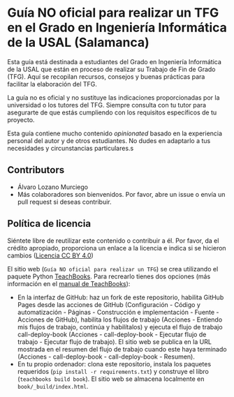 # Guía NO oficial para realizar un TFG en el Grado en Ingeniería Informática de la USAL (Salamanca)
Esta guía está destinada a estudiantes del Grado en Ingeniería Informática de la USAL que están en proceso de realizar su Trabajo de Fin de Grado (TFG). Aquí se recopilan recursos, consejos y buenas prácticas para facilitar la elaboración del TFG.

La guía no es oficial y no sustituye las indicaciones proporcionadas por la universidad o los tutores del TFG. Siempre consulta con tu tutor para asegurarte de que estás cumpliendo con los requisitos específicos de tu proyecto.

Esta guía contiene mucho contenido *opinionated* basado en la experiencia personal del autor y de otros estudiantes. No dudes en adaptarlo a tus necesidades y circunstancias particulares.s


## Contributors
- Álvaro Lozano Murciego
- Más colaboradores son bienvenidos. Por favor, abre un issue o envía un pull request si deseas contribuir.


## Política de licencia
Siéntete libre de reutilizar este contenido o contribuir a él. Por favor, da el crédito apropiado, proporciona un enlace a la licencia e indica si se hicieron cambios ([Licencia CC BY 4.0](https://creativecommons.org/licenses/by/4.0/))

El sitio web (`Guía NO oficial para realizar un TFG`) se crea utilizando el paquete Python [TeachBooks](https://github.com/TeachBooks/TeachBooks). Para recrearlo tienes dos opciones (más información en el [manual de TeachBooks](https://teachbooks.io/manual/)):
- En la interfaz de GitHub: haz un fork de este repositorio, habilita GitHub Pages desde las acciones de GitHub (Configuración - Código y automatización - Páginas - Construcción e implementación - Fuente - Acciones de GitHub), habilita los flujos de trabajo (Acciones - Entiendo mis flujos de trabajo, continúa y habilítalos) y ejecuta el flujo de trabajo call-deploy-book (Acciones - call-deploy-book - Ejecutar flujo de trabajo - Ejecutar flujo de trabajo). El sitio web se publica en la URL mostrada en el resumen del flujo de trabajo cuando este haya terminado (Acciones - call-deploy-book - call-deploy-book - Resumen).
- En tu propio ordenador: clona este repositorio, instala los paquetes requeridos (`pip install -r requirements.txt`) y construye el libro (`teachbooks build book`). El sitio web se almacena localmente en `book/_build/index.html`.
